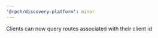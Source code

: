 ```yaml
---
'@rpch/discovery-platform': minor
---
```


Clients can now query routes associated with their client id
